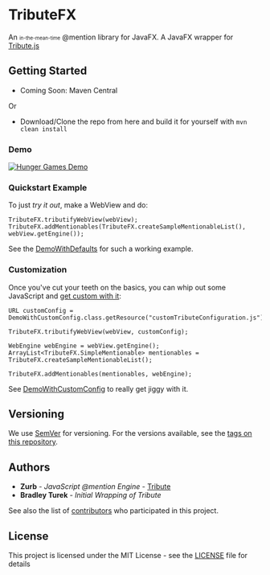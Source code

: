 # TributeFX

An <span title="meaning until a better, native, one is made for JavaFX"><small><small>in-the-mean-time</small></small></span> @mention library for JavaFX. A JavaFX wrapper for [Tribute.js][Tribute]

## Getting Started
* Coming Soon: Maven Central

Or

* Download/Clone the repo from here and build it for yourself with `mvn clean install`

### Demo
[![Hunger Games Demo]][Hunger Games Demo]

### Quickstart Example
To just _try it out_, make a WebView and do:

    TributeFX.tributifyWebView(webView);
    TributeFX.addMentionables(TributeFX.createSampleMentionableList(), webView.getEngine());

See the [DemoWithDefaults] for such a working example.

### Customization
Once you've cut your teeth on the basics, you can whip out some JavaScript and [get custom with it]:

    URL customConfig = DemoWithCustomConfig.class.getResource("customTributeConfiguration.js");

    TributeFX.tributifyWebView(webView, customConfig);

    WebEngine webEngine = webView.getEngine();
    ArrayList<TributeFX.SimpleMentionable> mentionables = TributeFX.createSampleMentionableList();
    
    TributeFX.addMentionables(mentionables, webEngine);
    
See [DemoWithCustomConfig] to really get jiggy with it.

## Versioning

We use [SemVer](http://semver.org/) for versioning. For the versions available, see the [tags on this repository](https://github.com/your/project/tags). 

## Authors

* **Zurb** - *JavaScript @mention Engine* - [Tribute]
* **Bradley Turek** - *Initial Wrapping of Tribute*

See also the list of [contributors](https://github.com/your/project/contributors) who participated in this project.

## License

This project is licensed under the MIT License - see the [LICENSE](LICENSE) file for details

[Tribute]: https://github.com/zurb/tribute
[Hunger Games Demo]: https://i.imgur.com/yLadZRo.gif
[DemoWithDefaults]: src/main/java/tech/ugma/customcomponents/tributefx/demo/DemoWithDefaults.java

[Tribute]: https://github.com/zurb/tribute
[Hunger Games Demo]: https://i.imgur.com/yLadZRo.gif
[DemoWithDefaults]: src/main/java/tech/ugma/customcomponents/tributefx/demo/DemoWithDefaults.java
[get custom with it]: https://github.com/zurb/tribute#a-collection "See Tribute's website for all the configuration options."
[DemoWithCustomConfig]: src/main/java/tech/ugma/customcomponents/tributefx/demo/DemoWithCustomConfig.java